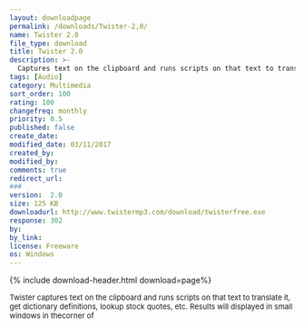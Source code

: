 ```yaml
---
layout: downloadpage
permalink: /downloads/Twister-2,0/
name: Twister 2.0
file_type: download
title: Twister 2.0
description: >-
  Captures text on the clipboard and runs scripts on that text to translate it, get dictionary definitions, look up stock quotes..
tags: [Audio]
category: Multimedia
sort_order: 100
rating: 100
changefreq: monthly
priority: 0.5
published: false
create_date:
modified_date: 03/11/2017
created_by:
modified_by:
comments: true
redirect_url:
###
version:  2.0
size: 125 KB
downloadurl: http://www.twistermp3.com/download/twisterfree.exe
response: 302
by:
by_link:
license: Freeware
os: Windows
---
```


{% include download-header.html download=page%}

<p style="fix-download-text !important">
<p><font size="2"><p>Twister captures text on the clipboard and runs scripts on that text to translate it, get dictionary definitions, lookup stock quotes, etc. Results will displayed in small windows in thecorner of</p></p></p>

